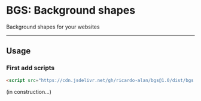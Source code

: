 # BGS: Background shapes
Background shapes for your websites

---

## Usage

### First add scripts
```html
<script src="https://cdn.jsdelivr.net/gh/ricardo-alan/bgs@1.0/dist/bgs.min.js"></script>
```

(in construction...)

